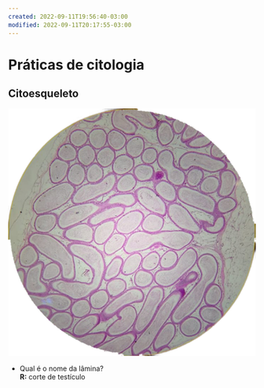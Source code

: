 ```yaml
---
created: 2022-09-11T19:56:40-03:00
modified: 2022-09-11T20:17:55-03:00
---
```


# Práticas de citologia

## Citoesqueleto 

![Image](./15f7a2b5637d1d0f3aace4001c6a9abd.png)

* Qual é o nome da lâmina?  
**R:** corte de testículo
